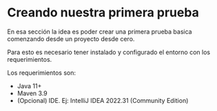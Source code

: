 # Creando nuestra primera prueba

En esa sección la idea es poder crear una primera prueba basica comenzando desde un proyecto desde cero.

Para esto es necesario tener instalado y configurado el entorno con los requerimientos.

Los requerimientos son:

* Java 11+
* Maven 3.9
* (Opcional) IDE. Ej: IntelliJ IDEA 2022.31 (Community Edition)